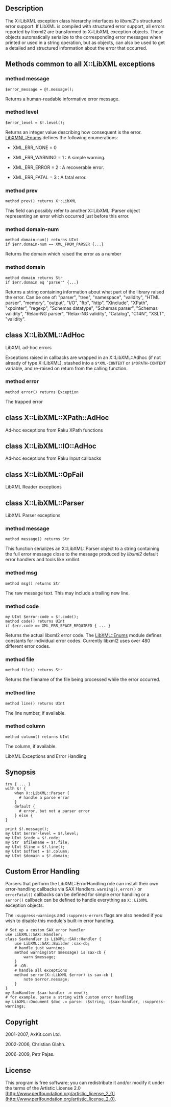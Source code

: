 Description
-----------

The X::LibXML exception class hierarchy interfaces to *libxml2*'s structured error support. If LibXML is compiled with structured error support, all errors reported by libxml2 are transformed to X::LibXML exception objects. These objects automatically serialize to the corresponding error messages when printed or used in a string operation, but as objects, can also be used to get a detailed and structured information about the error that occurred.

Methods common to all X::LibXML exceptions
------------------------------------------

### method message

    $error_message = @!.message();

Returns a human-readable informative error message.

### method level

    $error_level = $!.level();

Returns an integer value describing how consequent is the error. [LibXMNL::Enums](LibXMNL::Enums) defines the following enumerations:

  * XML_ERR_NONE = 0

  * XML_ERR_WARNING = 1 : A simple warning.

  * XML_ERR_ERROR = 2 : A recoverable error.

  * XML_ERR_FATAL = 3 : A fatal error.

### method prev

    method prev() returns X::LibXML

This field can possibly refer to another X::LibXML::Parser object representing an error which occurred just before this error.

### method domain-num

    method domain-num() returns UInt
    if $err.domain-num == XML_FROM_PARSER {...}

Returns the domain which raised the error as a number

### method domain

    method domain returns Str
    if $err.domain eq 'parser' {...}

Returns a string containing information about what part of the library raised the error. Can be one of: "parser", "tree", "namespace", "validity", "HTML parser", "memory", "output", "I/O", "ftp", "http", "XInclude", "XPath", "xpointer", "regexp", "Schemas datatype", "Schemas parser", "Schemas validity", "Relax-NG parser", "Relax-NG validity", "Catalog", "C14N", "XSLT", "validity".

class X::LibXML::AdHoc
----------------------

LibXML ad-hoc errors

Exceptions raised in callbacks are wrapped in an X::LibXML::Adhoc (if not already of type X::LibXML), stashed into a `$*XML-CONTEXT` or `$*XPATH-CONTEXT` variable, and re-raised on return from the calling function.

### method error

    method error() returns Exception

The trapped error

class X::LibXML::XPath::AdHoc
-----------------------------

Ad-hoc exceptions from Raku XPath functions

class X::LibXML::IO::AdHoc
--------------------------

Ad-hoc exceptions from Raku Input callbacks

class X::LibXML::OpFail
-----------------------

LibXML Reader exceptions

class X::LibXML::Parser
-----------------------

LibXML Parser exceptions

### method message

    method message() returns Str

This function serializes an X::LibXML::Parser object to a string containing the full error message close to the message produced by *libxml2* default error handlers and tools like xmllint.

### method msg

    method msg() returns Str

The raw message text. This may include a trailing new line.

### method code

    my UInt $error-code = $!.code();
    method code() returns UInt
    if $err.code == XML_ERR_SPACE_REQUIRED { ... }

Returns the actual libxml2 error code. The [LibXML::Enums](https://libxml-raku.github.io/LibXML-raku/Enums) module defines constants for individual error codes. Currently libxml2 uses over 480 different error codes.

### method file

    method file() returns Str

Returns the filename of the file being processed while the error occurred.

### method line

    method line() returns UInt

The line number, if available.

### method column

    method column() returns UInt

The column, if available.



LibXML Exceptions and Error Handling

Synopsis
--------

    try { ... }
    with $! {
        when X::LibXML::Parser {
          # handle a parse error
        }
        default {
          # error, but not a parser error
        } else {
    }

    print $!.message();
    my UInt $error-level = $!.level;
    my UInt $code = $!.code;
    my Str  $filename = $!.file;
    my UInt $line = $!.line();
    my UInt $offset = $!.column;
    my UInt $domain = $!.domain;

Custom Error Handling
---------------------

Parsers that perform the LibXML::ErrorHandling role can install their own error-handling callbacks via SAX Handlers. `warning()`, `error()` or `errorFatal()` callbacks can be defined for simple error handling or a `serror()` callback can be defined to handle everything as `X::LibXML` exception objects.

The `:suppress-warnings` and `:suppress-errors` flags are also needed if you wish to disable this module's built-in error handling.

    # Set up a custom SAX error handler
    use LibXML::SAX::Handler;
    class SaxHandler is LibXML::SAX::Handler {
        use LibXML::SAX::Builder :sax-cb;
        # handle just warnings
        method warning(Str $message) is sax-cb {
            warn $message;
        }
        # -OR-
        # handle all exceptions
        method serror(X::LibXML $error) is sax-cb {
            note $error.nessage;
        }
    }
    my SaxHandler $sax-handler .= new();
    # for example, parse a string with custom error handling
    my LibXML::Document $doc .= parse: :$string, :$sax-handler, :suppress-warnings;

Copyright
---------

2001-2007, AxKit.com Ltd.

2002-2006, Christian Glahn.

2006-2009, Petr Pajas.

License
-------

This program is free software; you can redistribute it and/or modify it under the terms of the Artistic License 2.0 [http://www.perlfoundation.org/artistic_license_2_0](http://www.perlfoundation.org/artistic_license_2_0).

